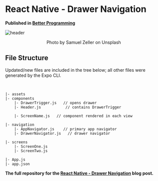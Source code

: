 # React Native - Drawer Navigation

<b>Published in <a href="https://medium.com/better-programming/react-native-drawer-navigation-3a2a1aea21a0">Better Programming</a></b>

![header](https://cdn-images-1.medium.com/max/1600/1*bBfysBVGiuhHI-ROMOuUbg.png)

<p align=center>Photo by Samuel Zeller on Unsplash</p>

## File Structure

Updated/new files are included in the tree below; all other files were generated by the Expo CLI.

<br>

```
|- assets
|- components
    |- DrawerTrigger.js   // opens drawer
    |- Header.js           // contains DrawerTrigger
    
    |- ScreenName.js   // component rendered in each view
    
|- navigation
    |- AppNavigator.js    // primary app navigator 
    |- DrawerNavigator.js   // drawer navigator
    
|- screens
    |- ScreenOne.js
    |- ScreenTwo.js
    
|- App.js
|- app.json
```
**The full repository for the [React Native - Drawer Navigation](https://medium.com/@sean_watters/react-native-drawer-navigation-3a2a1aea21a0) blog post.** 

